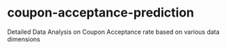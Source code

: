 # coupon-acceptance-prediction
Detailed Data Analysis on Coupon Acceptance rate based on various data dimensions
